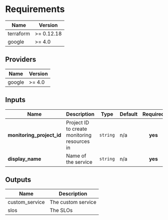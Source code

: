 # Requirements

| Name | Version |
|------|---------|
| terraform | >= 0.12.18 |
| google | >= 4.0 |

## Providers

| Name | Version |
|------|---------|
| google | >= 4.0 |

## Inputs

| Name | Description | Type | Default | Required |
|------|-------------|------|---------|:--------:|
| **monitoring\_project\_id** | Project ID to create monitoring resources in | `string` | n/a | **yes** |
| **display\_name** | Name of the service | `string` | n/a | **yes** |

## Outputs

| Name | Description |
|------|-------------|
| custom\_service | The custom service |
| slos | The SLOs |
